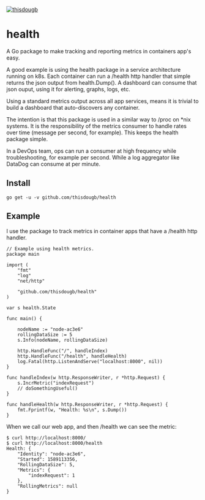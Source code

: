 [![thisdougb](https://circleci.com/gh/thisdougb/health.svg?style=shield)](https://circleci.com/gh/thisdougb/health)

# health
A Go package to make tracking and reporting metrics in containers app's easy.

A good example is using the health package in a service architecture
running on k8s. Each container can run a /health http handler that
simple returns the json output from health.Dump(). A dashboard can
consume that json ouput, using it for alerting, graphs, logs, etc.

Using a standard metrics output across all app services, means it is
trivial to build a dashboard that auto-discovers any container.

The intention is that this package is used in a similar way to /proc
on *nix systems. It is the responsibility of the metrics consumer to
handle rates over time (message per second, for example). This keeps
the health package simple.

In a DevOps team, ops can run a consumer at high frequency while
troubleshooting, for example per second. While a log aggregator like
DataDog can consume at per minute.


## Install
```
go get -u -v github.com/thisdougb/health
```
## Example
I use the package to track metrics in container apps that have a /health http handler.
```
// Example using health metrics.
package main

import (
	"fmt"
	"log"
	"net/http"

	"github.com/thisdougb/health"
)

var s health.State

func main() {

	nodeName := "node-ac3e6"
	rollingDataSize := 5
	s.Info(nodeName, rollingDataSize)

	http.HandleFunc("/", handleIndex)
	http.HandleFunc("/health", handleHealth)
	log.Fatal(http.ListenAndServe("localhost:8000", nil))
}

func handleIndex(w http.ResponseWriter, r *http.Request) {
	s.IncrMetric("indexRequest")
	// doSomethingUseful()
}

func handleHealth(w http.ResponseWriter, r *http.Request) {
	fmt.Fprintf(w, "Health: %s\n", s.Dump())
}
```
When we call our web app, and then /health we can see the metric:
```
$ curl http://localhost:8000/
$ curl http://localhost:8000/health
Health: {
    "Identity": "node-ac3e6",
    "Started": 1589113356,
    "RollingDataSize": 5,
    "Metrics": {
        "indexRequest": 1
    },
    "RollingMetrics": null
} 
```

